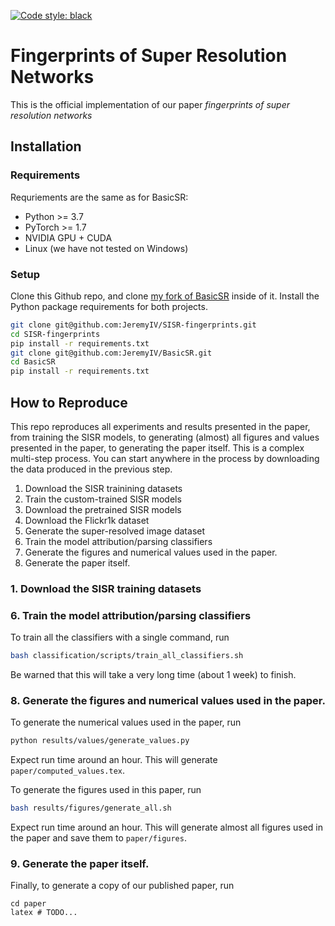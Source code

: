 [![Code style: black](https://img.shields.io/badge/code%20style-black-000000.svg)](https://github.com/psf/black)

# Fingerprints of Super Resolution Networks

This is the official implementation of our paper *fingerprints of super resolution networks*

## Installation

### Requirements
Requriements are the same as for BasicSR:

 * Python >= 3.7
 * PyTorch >= 1.7
 * NVIDIA GPU + CUDA
 * Linux (we have not tested on Windows)

### Setup

Clone this Github repo, and clone [my fork of BasicSR](https://github.com/xinntao/BasicSR) inside of it. Install the Python package requirements for both projects.
    
```bash
git clone git@github.com:JeremyIV/SISR-fingerprints.git
cd SISR-fingerprints
pip install -r requirements.txt
git clone git@github.com:JeremyIV/BasicSR.git
cd BasicSR
pip install -r requirements.txt 
```

## How to Reproduce

This repo reproduces all experiments and results presented in the paper, from training the SISR models, to generating (almost) all figures and values presented in the paper, to generating the paper itself. This is a complex multi-step process. You can start anywhere in the process by downloading the data produced in the previous step.

1. Download the SISR trainining datasets
2. Train the custom-trained SISR models
3. Download the pretrained SISR models
4. Download the Flickr1k dataset
5. Generate the super-resolved image dataset
6. Train the model attribution/parsing classifiers
8. Generate the figures and numerical values used in the paper.
9. Generate the paper itself.

### 1. Download the SISR training datasets

### 6. Train the model attribution/parsing classifiers

To train all the classifiers with a single command, run

```bash
bash classification/scripts/train_all_classifiers.sh
```

Be warned that this will take a very long time (about 1 week) to finish.

### 8. Generate the figures and numerical values used in the paper.

To generate the numerical values used in the paper, run

```bash
python results/values/generate_values.py
```

Expect run time around an hour. This will generate `paper/computed_values.tex`.

To generate the figures used in this paper, run

```bash
bash results/figures/generate_all.sh
```
Expect run time around an hour. This will generate almost all figures used in the paper and save them to `paper/figures`.

### 9. Generate the paper itself.
Finally, to generate a copy of our published paper, run

```
cd paper
latex # TODO...
```